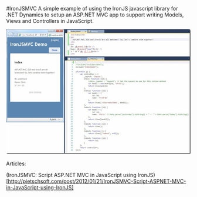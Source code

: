 #IronJSMVC
A simple example of using the IronJS javascript library for .NET Dynamics to setup an ASP.NET MVC app to support writing Models, Views and Controllers in JavaScript.

![IronJSMVC Screenshot](IronJSMVCScreenshot.jpeg)

Articles:

(IronJSMVC: Script ASP.NET MVC in JavaScript using IronJS)[http://pietschsoft.com/post/2012/01/21/IronJSMVC-Script-ASPNET-MVC-in-JavaScript-using-IronJS]